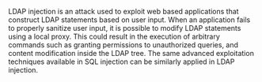 
LDAP injection is an attack used to exploit web based applications that construct
LDAP statements based on user input. When an application fails to properly
sanitize user input, it is possible to modify LDAP statements using a local proxy.
This could result in the execution of arbitrary commands such as granting permissions
to unauthorized queries, and content modification inside the LDAP tree. The same
advanced exploitation techniques available in SQL injection can be similarly
applied in LDAP injection.
